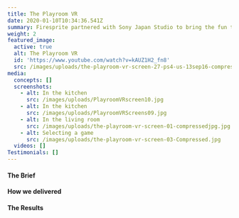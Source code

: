 ```yaml
---
title: The Playroom VR
date: 2020-01-10T10:34:36.541Z
summary: Firesprite partnered with Sony Japan Studio to bring the fun to the VR Party!
weight: 2
featured_image:
  active: true
  alt: The Playroom VR
  id: 'https://www.youtube.com/watch?v=kAUZ1H2_fn8'
  src: /images/uploads/the-playroom-vr-screen-27-ps4-us-13sep16-compressed.jpg
media:
  concepts: []
  screenshots:
    - alt: In the kitchen
      src: /images/uploads/PlayroomVRscreen10.jpg
    - alt: In the kitchen
      src: /images/uploads/PlayroomVRScreens09.jpg
    - alt: In the living room
      src: /images/uploads/the-playroom-vr-screen-01-compressedjpg.jpg
    - alt: Selecting a game
      src: /images/uploads/the-playroom-vr-screen-03-Compressed.jpg
  videos: []
Testimonials: []
---
```

#### The Brief



#### How we delivered



#### The Results
